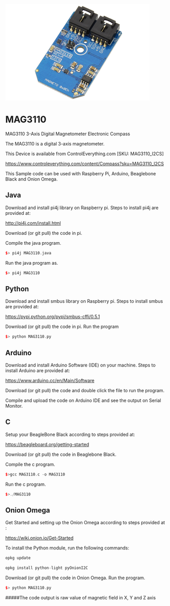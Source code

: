 [![MAG3110](MAG3110_I2CS.png)](https://www.controleverything.com/content/Compass?sku=MAG3110_I2CS)
# MAG3110
MAG3110 3-Axis Digital Magnetometer Electronic Compass  

The MAG3110 is a digital 3-axis magnetometer.

This Device is available from ControlEverything.com [SKU: MAG3110_I2CS]

https://www.controleverything.com/content/Compass?sku=MAG3110_I2CS

This Sample code can be used with Raspberry Pi, Arduino, Beaglebone Black and Onion Omega.

## Java 
Download and install pi4j library on Raspberry pi. Steps to install pi4j are provided at:

http://pi4j.com/install.html

Download (or git pull) the code in pi.

Compile the java program.
```cpp
$> pi4j MAG3110.java
```

Run the java program as.
```cpp
$> pi4j MAG3110
```

## Python 
Download and install smbus library on Raspberry pi. Steps to install smbus are provided at:

https://pypi.python.org/pypi/smbus-cffi/0.5.1

Download (or git pull) the code in pi. Run the program

```cpp
$> python MAG3110.py
```
 
## Arduino
Download and install Arduino Software (IDE) on your machine. Steps to install Arduino are provided at:
 
https://www.arduino.cc/en/Main/Software
 
Download (or git pull) the code and double click the file to run the program.
 
Compile and upload the code on Arduino IDE and see the output on Serial Monitor.


## C

Setup your BeagleBone Black according to steps provided at:

https://beagleboard.org/getting-started

Download (or git pull) the code in Beaglebone Black.

Compile the c program.
```cpp
$>gcc MAG3110.c -o MAG3110
```
Run the c program.
```cpp
$>./MAG3110
 ```
 
 ## Onion Omega

Get Started and setting up the Onion Omega according to steps provided at :

https://wiki.onion.io/Get-Started

To install the Python module, run the following commands:
```cpp
opkg update
```
```cpp
opkg install python-light pyOnionI2C
```

Download (or git pull) the code in Onion Omega. Run the program.

```cpp
$> python MAG3110.py
```
#####The code output is raw value of magnetic field in X, Y and Z axis
